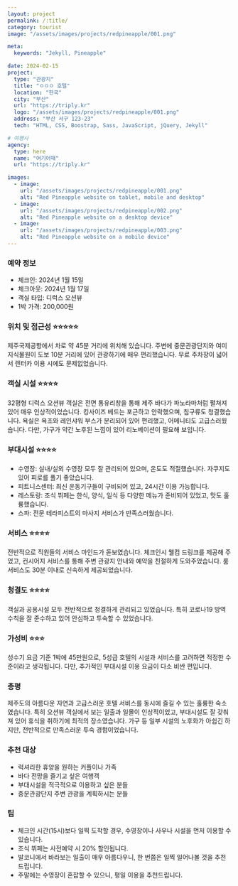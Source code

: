 ```yaml
---
layout: project
permalink: /:title/
category: tourist
image: "/assets/images/projects/redpineapple/001.png"

meta:
  keywords: "Jekyll, Pineapple"

date: 2024-02-15
project:
  type: "관광지"
  title: "ㅇㅇㅇ 호텔"
  location: "한국"
  city: "부산"
  url: "https://triply.kr"
  logo: "/assets/images/projects/redpineapple/001.png"
  address: "부산 서구 123-23"
  tech: "HTML, CSS, Boostrap, Sass, JavaScript, jQuery, Jekyll"

# 여행사
agency:
  type: here
  name: "여기어때"
  url: "https://triply.kr"

images:
  - image:
    url: "/assets/images/projects/redpineapple/001.png"
    alt: "Red Pineapple website on tablet, mobile and desktop"
  - image:
    url: "/assets/images/projects/redpineapple/002.png"
    alt: "Red Pineapple website on a desktop device"
  - image:
    url: "/assets/images/projects/redpineapple/003.png"
    alt: "Red Pineapple website on a mobile device"
---
```


### 예약 정보

- 체크인: 2024년 1월 15일
- 체크아웃: 2024년 1월 17일
- 객실 타입: 디럭스 오션뷰
- 1박 가격: 200,000원

### 위치 및 접근성 ⭐⭐⭐⭐⭐

제주국제공항에서 차로 약 45분 거리에 위치해 있습니다. 주변에 중문관광단지와 여미지식물원이 도보 10분 거리에 있어 관광하기에 매우 편리했습니다. 무료 주차장이 넓어서 렌터카 이용 시에도 문제없었습니다.

### 객실 시설 ⭐⭐⭐⭐

32평형 디럭스 오션뷰 객실은 전면 통유리창을 통해 제주 바다가 파노라마처럼 펼쳐져 있어 매우 인상적이었습니다. 킹사이즈 베드는 포근하고 안락했으며, 침구류도 청결했습니다. 욕실은 욕조와 레인샤워 부스가 분리되어 있어 편리했고, 어메니티도 고급스러웠습니다. 다만, 가구가 약간 노후된 느낌이 있어 리노베이션이 필요해 보입니다.

### 부대시설 ⭐⭐⭐⭐

- 수영장: 실내/실외 수영장 모두 잘 관리되어 있으며, 온도도 적절했습니다. 자쿠지도 있어 피로를 풀기 좋았습니다.
- 피트니스센터: 최신 운동기구들이 구비되어 있고, 24시간 이용 가능합니다.
- 레스토랑: 조식 뷔페는 한식, 양식, 일식 등 다양한 메뉴가 준비되어 있었고, 맛도 훌륭했습니다.
- 스파: 전문 테라피스트의 마사지 서비스가 만족스러웠습니다.

### 서비스 ⭐⭐⭐⭐

전반적으로 직원들의 서비스 마인드가 돋보였습니다. 체크인시 웰컴 드링크를 제공해 주었고, 컨시어지 서비스를 통해 주변 관광지 안내와 예약을 친절하게 도와주었습니다. 룸서비스도 30분 이내로 신속하게 제공되었습니다.

### 청결도 ⭐⭐⭐⭐

객실과 공용시설 모두 전반적으로 청결하게 관리되고 있었습니다. 특히 코로나19 방역 수칙을 잘 준수하고 있어 안심하고 투숙할 수 있었습니다.

### 가성비 ⭐⭐⭐

성수기 요금 기준 1박에 45만원으로, 5성급 호텔의 시설과 서비스를 고려하면 적정한 수준이라고 생각됩니다. 다만, 추가적인 부대시설 이용 요금이 다소 비싼 편입니다.

### 총평

제주도의 아름다운 자연과 고급스러운 호텔 서비스를 동시에 즐길 수 있는 훌륭한 숙소였습니다. 특히 오션뷰 객실에서 보는 일출과 일몰이 인상적이었고, 부대시설도 잘 갖춰져 있어 휴식을 취하기에 최적의 장소였습니다. 가구 등 일부 시설의 노후화가 아쉽긴 하지만, 전반적으로 만족스러운 투숙 경험이었습니다.

### 추천 대상

- 럭셔리한 휴양을 원하는 커플이나 가족
- 바다 전망을 즐기고 싶은 여행객
- 부대시설을 적극적으로 이용하고 싶은 분들
- 중문관광단지 주변 관광을 계획하시는 분들

### 팁

- 체크인 시간(15시)보다 일찍 도착할 경우, 수영장이나 사우나 시설을 먼저 이용할 수 있습니다.
- 조식 뷔페는 사전예약 시 20% 할인됩니다.
- 발코니에서 바라보는 일출이 매우 아름다우니, 한 번쯤은 일찍 일어나볼 것을 추천드립니다.
- 주말에는 수영장이 혼잡할 수 있으니, 평일 이용을 추천드립니다.
